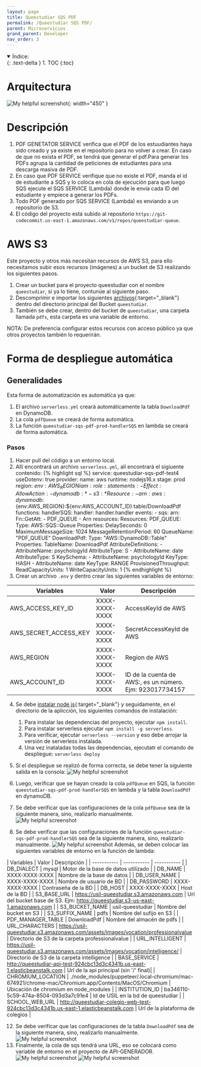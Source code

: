 ```yaml
---
layout: page
title: Queestudiar SQS PDF
permalink: /Queestudiar SQS PDF/
parent: Microservicios
grand_parent: Developer
nav_order: 3
---
```


<details open markdown="block">
  <summary>
    Índice:
  </summary>
  {: .text-delta }
1. TOC
{:toc}
</details>

# Arquitectura

![My helpful screenshot](https://cdn.discordapp.com/attachments/955522800918085684/1010224651806462052/unknown.png){: width="450" }

# Descripción

1. PDF GENETATOR SERVICE verifica que el PDF de los estuudiantes haya sido creado y ya existe en el repositorio para no volver a crear. En caso de que no exista el PDF, se tendrá que generar el pdf.Para generar los PDFs agrupa la cantidad de peticiones de estudiantes para una descarga masiva de PDF.
1. En caso que PDF SERVICE verifique que no existe el PDF, manda el id de estudiante a SQS y lo coloca en cola de ejecución para que luego SQS ejecute el SQS SERVICE (Lambda)  donde le envía cada ID del estudiante y empiece a generar los PDFs.
1. Todo PDF generado por SQS SERVICE (Lambda) es enviando a un repositorio de S3.
1. El código del proyecto está subido al repositorio `https://git-codecommit.us-east-1.amazonaws.com/v1/repos/queestudiar-queue`.
<!-- 1. El proyecto sqs será desplegado mediante serverless. Las instrucciones serverless que funcionaban en queestudiar están en el archivo `serverless.yml` dentro del proyecto. Dentro de ese archivo se debe cambiar las configuraciones por las de USIL, es decir, en general, deben reemplazarse por las credenciales de cada empresa.
1. Se puede [automatizar](https://aws.amazon.com/blogs/devops/building-a-serverless-jenkins-environment-on-aws-fargate/){:target="_blank"} el despliegue del proyecto con la documentación indicada. -->

<!-- ### Paso 1
#### Amazon SQS

Se utilizará el servicio de colas de Amazon SQS y será nombrado `PDF_QUEUE`
La configuración general de la cola debe ser la siguiente:
  ![My helpful screenshot](https://cdn.discordapp.com/attachments/955522800918085684/1039665552102277140/image.png)
  ![My helpful screenshot](https://cdn.discordapp.com/attachments/955522800918085683/1032715515635961927/unknown.png)

### Paso 2

Se debe deplegar el proyecto con severless, para ello:

1. [Creamos](https://qe-docs.herokuapp.com/Queestudiar%20AWS/#downloadpdf){:target="_blank"}  una tabla `DownloadPdf` en DynamoDB.
2. Al haber creado la tabla, vamos a la información de la tabla y tendremos un Nombre de recurso de Amazon (ARN) el cual copiaremos como valor de la variable DYMANO_DOWNLOAD_PDF_TABLE_ARN.
3. También será necesario configurar correctamente la región utilizada por la empresa y ponerla en el documento `serverless.yml`.
4. Copiar el ARN de la cola de SQS:
   ![My helpful screenshot](https://cdn.discordapp.com/attachments/955522800918085684/1039937366258876496/image.png)
5. Pegar el ARN en el documento `.env` como valor de la variable SQS_PDF_QUEUE_ARN.
6. Colocar las siguientes variables de entorno en el documento `.env`:

    | Variables                   | Valor                                 | Descripción |
    | -----------                 | -----------                           | ----------- |
    | AWS_ACCESS_KEY_ID                   | XXXX-XXXX-XXXX | AccessKeyId de AWS |
    | AWS_SECRET_ACCESS_KEY                   | XXXX-XXXX-XXXX | SecretAccessKeyId de AWS |
    | AWS_REGION                   | XXXX-XXXX-XXXX | Region de AWS |
    | DYMANO_DOWNLOAD_PDF_TABLE_ARN                   | XXXX-XXXX-XXXX | ARN de la tabla DownloadPdf |
    | SQS_PDF_QUEUE_ARN                   | XXXX-XXXX-XXXX | ARN de la cola PDF_QUEUE |

    El usuario con esas credenciales debería tener configurado las siguientes políticas:
   ![My helpful screenshot](https://cdn.discordapp.com/attachments/955522800918085684/1040727120537714729/unknown.png)


7. Se debe [instalar node js](https://www.youtube.com/watch?v=ipmhBYqIP44&ab_channel=UskoKruM2010){:target="_blank"} y seguidamente, en el directorio de la aplicción, los siguientes comandos de instalación:
   1. Para instalar las dependencias del proyecto, ejecutar `npm install`.
   2. Para instalar serverless ejecutar `npm install -g serverless`.
   3. Para verificar, ejecutar `serverless --version` y eso debe arrojar la versión de serverless instalada.
   4. Una vez inataladas todas las dependencias, ejecutatr el comando de despliegue: `serverless deploy`
8. Si el despliegue se realizó de forma correcta, se debe tener la siguiente salida en la consola:
   ![My helpful screenshot](https://cdn.discordapp.com/attachments/955522800918085684/1040705088034975834/image.png)

### Paso 3

#### Lambda

Se utilizará el servicio de Funciones de Lambda de AWS. La función será nombrada: `queestudiar-sqs-pdf-prod-handlerSQS`, o similar, eso dependerá del nombre del servicio especificado en `serverless.yml`:
  ![My helpful screenshot](https://cdn.discordapp.com/attachments/955522800918085684/1040023428905836594/image.png)

Esta función se creará de forma automática al hacer el despliegue de la aplicación.

En lambda verificar la función creada automáticamente y, además, deberá tener un desencadenador a la cola de SQS `PDF_QUEUE`:
  ![My helpful screenshot](https://cdn.discordapp.com/attachments/955522800918085684/1039667177025966180/image.png)

La configuración del desencadenador debe tener la siguiente configuración:
  ![My helpful screenshot](https://cdn.discordapp.com/attachments/955522800918085684/1039668395571937430/image.png)
  ![My helpful screenshot](https://cdn.discordapp.com/attachments/955522800918085683/1032731135563792424/unknown.png)

### Paso 4

Dentro de Lambda, en la función creada de forma automática, se deben crear las variables de entorno, damos click en "Editar", y dentro, creamos las variables de entorno:
  ![My helpful screenshot](https://cdn.discordapp.com/attachments/955522800918085684/1039662792011153468/image.png)

Las variables de entorno son las siguientes:

| Variables                   | Valor                                 | Descripción |
| -----------                 | -----------                           | ----------- |
| DB_DIALECT                  | mysql                         | Motor de la base de datos utilizado |
| DB_NAME                     | XXXX-XXXX-XXXX           | Nombre de la base de datos |
| DB_USER_NAME                | XXXX-XXXX-XXXX                              | Nombre de usuario de BD |
| DB_PASSWORD                 | XXXX-XXXX-XXXX                      | Contraseña de la BD |
| DB_HOST                     | XXXX-XXXX-XXXX         | Host de la BD |
| S3_BASE_URL                   | XXXXX-XXXX-XXXX | Url del bucket base de S3. Ejm: <https://queestudiar.s3-us-east-1.amazonaws.com> |
| S3_BUCKET_NAME                   | queestudiar | Nombre del bucket en S3 |
| S3_SUFFIX_NAME                   | pdfs | Nombre del sufijo en S3 |
| PDF_MANAGER_TABLE                   | pdfs | Nombre del almacén de pdfs |
| URL_CHARACTERS                   | XXXX-XXXX-XXXX | Directorio de S3 de la carpeta professionalvalue |
| URL_INTELLIGENT                   | XXXX-XXXX-XXXX | Directorio de S3 de la carpeta intelligence |
| BASE_SERVICE                   | Url de la api principal | Url de la api principal |
| CHROMIUM_LOCATION                   | ./node_modules/puppeteer/.local-chromium/mac-674921/chrome-mac/Chromium.app/Contents/MacOS/Chromium | Ubicación de chromium en node_modules |
| INSTITUTION_ID                   | ba346110-5c59-474a-8504-093d3a7c91e4 | Id de USIL en la bd de queestudiar |
| SCHOOL_WEB_URL                   | <https://school.queestudiar.pe> | Url de la plataforma de colegios |

### Paso 5

Finalmente, la cola de sqs tendrá una URL, eso se colocará como variable de entorno en el proyecto de API-GENERADOR.
  ![My helpful screenshot](https://cdn.discordapp.com/attachments/955522800918085684/1039669151469416459/image.png)
  ![My helpful screenshot](https://cdn.discordapp.com/attachments/955522800918085684/1039939645267525702/unknown.png)
 -->
# AWS S3

Este proyecto y otros más necesitan recursos de AWS S3, para ello necesitamos subir esos recursos (imágenes) a un bucket de S3 realizando los siguientes pasos.

1. Crear un bucket para el proyecto queestudiar con el nombre `queestudiar`, si ya lo tiene, contunúe al siguiente paso.
2. Descomprimir e importar los siguientes [archivos](https://drive.google.com/file/d/1R3ykcBoYh6R2PanPsuDZyfQwSKzndnFQ/view?usp=sharing){:target="_blank"} dentro del directorio principal del Bucket `queestudiar`.
3. También se debe crear, dentro del bucket de `queestudiar`, una carpeta llamada `pdfs`, esta carpeta es una variable de entorno.

NOTA: De preferencia configurar estos recursos con acceso público ya que otros proyectos también lo requerirán.



# Forma de despliegue automática

## Generalidades

Esta forma de automatización es automática ya que:

1. El archivo `serverless.yml` creará automáticamente la tabla `DownloadPdf` en DynamoDB.
2. La cola `pdfQueue` se creará de forma automática.
3. La función `queestudiar-sqs-pdf-prod-handlerSQS` en lambda se creará de forma automática.

### Pasos

  1. Hacer pull del código a un entorno local.
  2. Allí encontrará un archivo `serverless.yml`, alí encontrará el sigiuente contenido:
      {% highlight sql %}
        service: queestudiar-sqs-pdf-test4
        useDotenv: true
        provider:
          name: aws
          runtime: nodejs16.x
          stage: prod
          region: ${env:AWS_REGION}
          iam:
            role:
              statements:
                - Effect: Allow
                  Action:
                    - dynamodb:*
                    - s3:*
                  Resource:
                    - arn:aws:dynamodb:${env:AWS_REGION}:${env:AWS_ACCOUNT_ID}:table/DownloadPdf
        functions:
          handlerSQS:
            handler: handler.handler
            events:
              - sqs:
                  arn:
                    Fn::GetAtt:
                      - PDF_QUEUE
                      - Arn
        resources:
          Resources:
            PDF_QUEUE:
              Type: AWS::SQS::Queue
              Properties:
                DelaySeconds: 0
                MaximumMessageSize: 1024
                MessageRetentionPeriod: 60
                QueueName: "PDF_QUEUE"
            DownloadPdf:
              Type: "AWS::DynamoDB::Table"
              Properties:
                TableName: DownloadPdf
                AttributeDefinitions:
                  - AttributeName: psychologyId
                    AttributeType: S
                  - AttributeName: date
                    AttributeType: S
                KeySchema:
                  - AttributeName: psychologyId
                    KeyType: HASH
                  - AttributeName: date
                    KeyType: RANGE
                ProvisionedThroughput:
                  ReadCapacityUnits: 1
                  WriteCapacityUnits: 1
      {% endhighlight %}
  3. Crear un archivo `.env` y dentro crear las siguientes variables de entorno:

  | Variables                   | Valor                                 | Descripción |
  | -----------                 | -----------                           | ----------- |
  | AWS_ACCESS_KEY_ID                   | XXXX-XXXX-XXXX | AccessKeyId de AWS |
  | AWS_SECRET_ACCESS_KEY                   | XXXX-XXXX-XXXX | SecretAccessKeyId de AWS |
  | AWS_REGION                   | XXXX-XXXX-XXXX | Region de AWS |
  | AWS_ACCOUNT_ID                   | XXXX-XXXX-XXXX | ID de la cuenta de AWS:, es un número. Ejm: 923017734157 |

  4. Se debe [instalar node js](https://www.youtube.com/watch?v=ipmhBYqIP44&ab_channel=UskoKruM2010){:target="_blank"} y seguidamente, en el directorio de la aplicción, los siguientes comandos de instalación:
      1. Para instalar las dependencias del proyecto, ejecutar `npm install`.
      2. Para instalar serverless ejecutar `npm install -g serverless`.
      3. Para verificar, ejecutar `serverless --version` y eso debe arrojar la versión de serverless instalada.
      4. Una vez inataladas todas las dependencias, ejecutatr el comando de despliegue: `serverless deploy`
  5. Si el despliegue se realizó de forma correcta, se debe tener la siguiente salida en la consola:
   ![My helpful screenshot](https://cdn.discordapp.com/attachments/955522800918085684/1040705088034975834/image.png)
  
  6. Luego, verificar que se hayan creado la cola `pdfQueue` en SQS, la función `queestudiar-sqs-pdf-prod-handlerSQS` en lambda y la tabla `DownloadPdf` en dynamoDB.
  10. Se debe verificar que las configuraciones de la cola `pdfQueue` sea de la siguiente manera, sino, realizarlo manualmente.
   ![My helpful screenshot](https://cdn.discordapp.com/attachments/955522800918085684/1044282705308819556/image.png)

  11. Se debe verificar que las configuraciones de la función `queestudiar-sqs-pdf-prod-handlerSQS` sea de la siguiente manera, sino, realizarlo manualmente.
   ![My helpful screenshot](https://cdn.discordapp.com/attachments/955522800918085684/1044283303886323732/image.png)
   Además, se deben colocar las siguientes variables de entorno en la función de lambda:

   | Variables                   | Valor                                 | Descripción |
    | -----------                 | -----------                           | ----------- |
    | DB_DIALECT                  | mysql                         | Motor de la base de datos utilizado |
    | DB_NAME                     | XXXX-XXXX-XXXX           | Nombre de la base de datos |
    | DB_USER_NAME                | XXXX-XXXX-XXXX                              | Nombre de usuario de BD |
    | DB_PASSWORD                 | XXXX-XXXX-XXXX                      | Contraseña de la BD |
    | DB_HOST                     | XXXX-XXXX-XXXX         | Host de la BD |
    | S3_BASE_URL                   | <https://usil-queestudiar.s3.amazonaws.com> | Url del bucket base de S3. Ejm: <https://queestudiar.s3-us-east-1.amazonaws.com> |
    | S3_BUCKET_NAME                   | usil-queestudiar | Nombre del bucket en S3 |
    | S3_SUFFIX_NAME                   | pdfs | Nombre del sufijo en S3 |
    | PDF_MANAGER_TABLE                   | DownloadPdf | Nombre del almacén de pdfs |
    | URL_CHARACTERS                   | <https://usil-queestudiar.s3.amazonaws.com/assets/images/vocation/professionalvalue> | Directorio de S3 de la carpeta professionalvalue |
    | URL_INTELLIGENT                   | <https://usil-queestudiar.s3.amazonaws.com/assets/images/vocation/intelligence/> | Directorio de S3 de la carpeta intelligence |
    | BASE_SERVICE                   | <http://queestudiar-api-test-924cbc13d3c4341b.us-east-1.elasticbeanstalk.com> | Url de la api principal (sin '/' final)|
    | CHROMIUM_LOCATION                   | ./node_modules/puppeteer/.local-chromium/mac-674921/chrome-mac/Chromium.app/Contents/MacOS/Chromium | Ubicación de chromium en node_modules |
    | INSTITUTION_ID                   | ba346110-5c59-474a-8504-093d3a7c91e4 | Id de USIL en la bd de queestudiar |
    | SCHOOL_WEB_URL                   | <http://queestudiar-colegio-web-test-924cbc13d3c4341b.us-east-1.elasticbeanstalk.com> | Url de la plataforma de colegios |


  12.  Se debe verificar que las configuraciones de la tabla `DownloadPdf` sea de la siguiente manera, sino, realizarlo manualmente.
   ![My helpful screenshot](https://cdn.discordapp.com/attachments/955522800918085684/1044284753811079238/image.png)
  16.  Finalmente, la cola de sqs tendrá una URL, eso se colocará como variable de entorno en el proyecto de API-GENERADOR.
   ![My helpful screenshot](https://cdn.discordapp.com/attachments/955522800918085684/1039669151469416459/image.png)
   ![My helpful screenshot](https://cdn.discordapp.com/attachments/955522800918085684/1039939645267525702/unknown.png)

